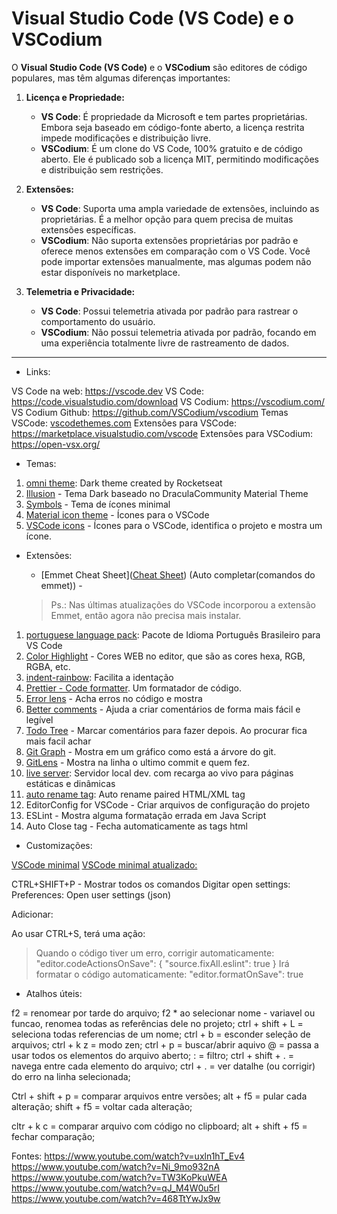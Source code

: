 # **Visual Studio Code (VS Code)** e o **VSCodium**

O **Visual Studio Code (VS Code)** e o **VSCodium** são editores de código populares, mas têm algumas diferenças importantes:

1. **Licença e Propriedade:**

   - **VS Code**: É propriedade da Microsoft e tem partes proprietárias. Embora seja baseado em código-fonte aberto, a licença restrita impede modificações e distribuição livre.
   - **VSCodium**: É um clone do VS Code, 100% gratuito e de código aberto. Ele é publicado sob a licença MIT, permitindo modificações e distribuição sem restrições.

2. **Extensões:**

   - **VS Code**: Suporta uma ampla variedade de extensões, incluindo as proprietárias. É a melhor opção para quem precisa de muitas extensões específicas.
   - **VSCodium**: Não suporta extensões proprietárias por padrão e oferece menos extensões em comparação com o VS Code. Você pode importar extensões manualmente, mas algumas podem não estar disponíveis no marketplace.

3. **Telemetria e Privacidade:**

   - **VS Code**: Possui telemetria ativada por padrão para rastrear o comportamento do usuário.
   - **VSCodium**: Não possui telemetria ativada por padrão, focando em uma experiência totalmente livre de rastreamento de dados.

---

- Links:

VS Code na web: https://vscode.dev
VS Code: https://code.visualstudio.com/download
VS Codium: https://vscodium.com/
VS Codium Github: https://github.com/VSCodium/vscodium
Temas VSCode: [vscodethemes.com](https://vscodethemes.com/)
Extensões para VSCode: https://marketplace.visualstudio.com/vscode
Extensões para VSCodium: https://open-vsx.org/

- Temas:

1. [omni theme](https://marketplace.visualstudio.com/items?itemName=rocketseat.theme-omni): Dark theme created by Rocketseat
2. [Illusion](https://marketplace.visualstudio.com/items?itemName=rwietter.Illusion) - Tema Dark baseado no DraculaCommunity Material Theme
3. [Symbols](https://marketplace.visualstudio.com/items?itemName=miguelsolorio.symbols) - Tema de ícones minimal
4. [Material icon theme](https://marketplace.visualstudio.com/items?itemName=PKief.material-icon-theme) - Ícones para o VSCode
5. [VSCode icons](https://marketplace.visualstudio.com/items?itemName=vscode-icons-team.vscode-icons) - Ícones para o VSCode, identifica o projeto e mostra um ícone.

- Extensões:

  - [Emmet Cheat Sheet]([Cheat Sheet](https://docs.emmet.io/cheat-sheet/)) (Auto completar(comandos do emmet)) -

  > Ps.: Nas últimas atualizações do VSCode incorporou a extensão Emmet, então agora não precisa mais instalar.

1. [portuguese language pack](https://marketplace.visualstudio.com/items?itemName=MS-CEINTL.vscode-language-pack-pt-BR): Pacote de Idioma Português Brasileiro para VS Code
2. [Color Highlight](https://marketplace.visualstudio.com/items?itemName=naumovs.color-highlight) - Cores WEB no editor, que são as cores hexa, RGB, RGBA, etc.
3. [indent-rainbow](https://marketplace.visualstudio.com/items?itemName=oderwat.indent-rainbow): Facilita a identação
4. [Prettier - Code formatter](https://marketplace.visualstudio.com/items?itemName=esbenp.prettier-vscode). Um formatador de código.
5. [Error lens](https://marketplace.visualstudio.com/items?itemName=usernamehw.errorlens) - Acha erros no código e mostra
6. [Better comments](https://marketplace.visualstudio.com/items?itemName=aaron-bond.better-comments) - Ajuda a criar comentários de forma mais fácil e legível
7. [Todo Tree](https://marketplace.visualstudio.com/items?itemName=Gruntfuggly.todo-tree) - Marcar comentários para fazer depois. Ao procurar fica mais facil achar
8. [Git Graph](https://marketplace.visualstudio.com/items?itemName=mhutchie.git-graph) - Mostra em um gráfico como está a árvore do git.
9. [GitLens](https://marketplace.visualstudio.com/items?itemName=eamodio.gitlens) - Mostra na linha o ultimo commit e quem fez.
10. [live server](https://marketplace.visualstudio.com/items?itemName=ritwickdey.LiveServer): Servidor local dev. com recarga ao vivo para páginas estáticas e dinâmicas
11. [auto rename tag](https://marketplace.visualstudio.com/items?itemName=formulahendry.auto-rename-tag): Auto rename paired HTML/XML tag
12. EditorConfig for VSCode - Criar arquivos de configuração do projeto
13. ESLint - Mostra alguma formatação errada em Java Script
14. Auto Close tag - Fecha automaticamente as tags html

- Customizações:

[VSCode minimal](https://gist.github.com/henriquesss/e6e4999653441c5c4796aec943bfe3a4)
[VSCode minimal atualizado:](https://gist.github.com/diego3g/b1b189063d21b96d6144ca896755be64)

CTRL+SHIFT+P - Mostrar todos os comandos
Digitar open settings: Preferences: Open user settings (json)

Adicionar:

Ao usar CTRL+S, terá uma ação:

> Quando o código tiver um erro, corrigir automaticamente:
> "editor.codeActionsOnSave": {
> "source.fixAll.eslint": true
> }
> Irá formatar o código automaticamente:
> "editor.formatOnSave": true

- Atalhos úteis:

f2 = renomear por tarde do arquivo;
f2 \* ao selecionar nome - variavel ou funcao, renomea todas as referências dele no projeto;
ctrl + shift + L = seleciona todas referencias de um nome;
ctrl + b = esconder seleção de arquivos;
ctrl + k z = modo zen;
ctrl + p = buscar/abrir aquivo
@ = passa a usar todos os elementos do arquivo aberto;
: = filtro;
ctrl + shift + . = navega entre cada elemento do arquivo;
ctrl + . = ver datalhe (ou corrigir) do erro na linha selecionada;

Ctrl + shift + p = comparar arquivos entre versões;
alt + f5 = pular cada alteração;
shift + f5 = voltar cada alteração;

cltr + k c = comparar arquivo com código no clipboard;
alt + shift + f5 = fechar comparação;

Fontes:
https://www.youtube.com/watch?v=uxln1hT_Ev4
https://www.youtube.com/watch?v=Ni_9mo932nA
https://www.youtube.com/watch?v=TW3KoPkuWEA
https://www.youtube.com/watch?v=qJ_M4W0u5rI
https://www.youtube.com/watch?v=468TtYwJx9w
